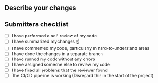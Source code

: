 ## Describe your changes

## Submitters checklist
- [ ] I have performed a self-review of my code
- [ ] I have summarized my changes :point_up:
- [ ] I have commented my code, particularly in hard-to-understand areas
- [ ] I have done the changes in a separate branch
- [ ] I have runned my code without any errors
- [ ] I have assigned someone else to review my code
- [ ] I have fixed all problems that the reviewer found
- [ ] The CI/CD pipeline is working (Disregard this in the start of the project)